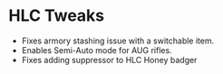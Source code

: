 # HLC Tweaks

- Fixes armory stashing issue with a switchable item.
- Enables Semi-Auto mode for AUG rifles.
- Fixes adding suppressor to HLC Honey badger
